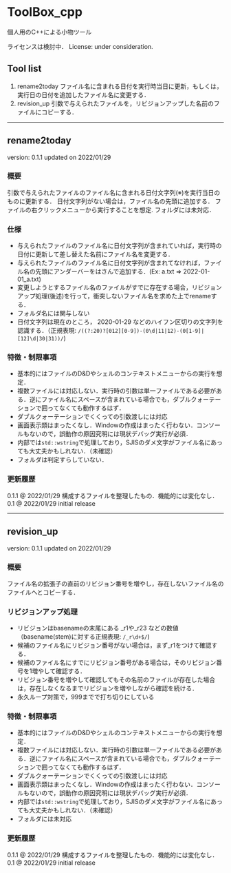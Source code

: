 # ToolBox_cpp

個人用のC++による小物ツール

ライセンスは検討中．
License: under consideration.

## Tool list

1. rename2today
    ファイル名に含まれる日付を実行時当日に更新，もしくは，実行日の日付を追加したファイル名に変更する．
1. revision_up
    引数で与えられたファイルを，リビジョンアップした名前のファイルにコピーする．

-----

## rename2today

version: 0.1.1
updated on 2022/01/29

### 概要

引数で与えられたファイルのファイル名に含まれる日付文字列(※)を実行当日のものに更新する．
日付文字列がない場合は，ファイル名の先頭に追加する．
ファイルの右クリックメニューから実行することを想定.
フォルダには未対応．

### 仕様

* 与えられたファイルのファイル名に日付文字列が含まれていれば，実行時の日付に更新して差し替えた名前にファイル名を変更する．
* 与えられたファイルのファイル名に日付文字列が含まれてなければ，ファイル名の先頭にアンダーバーをはさんで追加する．(Ex: a.txt => 2022-01-01_a.txt)
* 変更しようとするファイル名のファイルがすでに存在する場合，リビジョンアップ処理(後述)を行って，衝突しないファイル名を求めた上でrenameする．
* フォルダ名には関与しない
* 日付文字列は現在のところ， 2020-01-29 などのハイフン区切りの文字列を認識する．（正規表現: `/((?:20)?[012][0-9])-(0\d|11|12)-(0[1-9]|[12]\d|30|31))/`)

### 特徴・制限事項

* 基本的にはファイルのD&Dやシェルのコンテキストメニューからの実行を想定．
* 複数ファイルには対応しない．実行時の引数は単一ファイルである必要がある．逆にファイル名にスペースが含まれている場合でも，ダブルクォーテーションで囲ってなくても動作するはず．
* ダブルクォーテーションでくくっての引数渡しには対応
* 画面表示類はまったくなし．Windowの作成はまったく行わない．コンソールもないので，誤動作の原因究明には現状デバッグ実行が必須．
* 内部では`std::wstring`で処理しており，SJISのダメ文字がファイル名にあっても大丈夫かもしれない．（未確認）
* フォルダは判定すらしていない．

### 更新履歴

0.1.1   @ 2022/01/29 構成するファイルを整理したもの．機能的には変化なし．
0.1     @ 2022/01/29 initial release

-----

## revision_up

version: 0.1.1
updated on 2022/01/29

### 概要

ファイル名の拡張子の直前のリビジョン番号を増やし，存在しないファイル名のファイルへとコピーする．

### リビジョンアップ処理

* リビジョンはbasenameの末尾にある _r1や_r23 などの数値 （basename(stem)に対する正規表現: `/_r\d+$/`)
* 候補のファイル名にリビジョン番号がない場合は，まず_r1をつけて確認する．
* 候補のファイル名にすでにリビジョン番号がある場合は，そのリビジョン番号を1増やして確認する．
* リビジョン番号を増やして確認してもその名前のファイルが存在した場合は，存在しなくなるまでリビジョンを増やしながら確認を続ける．
* 永久ループ対策で，999までで打ち切りにしている

### 特徴・制限事項

* 基本的にはファイルのD&Dやシェルのコンテキストメニューからの実行を想定．
* 複数ファイルには対応しない．実行時の引数は単一ファイルである必要がある．逆にファイル名にスペースが含まれている場合でも，ダブルクォーテーションで囲ってなくても動作するはず．
* ダブルクォーテーションでくくっての引数渡しには対応
* 画面表示類はまったくなし．Windowの作成はまったく行わない．コンソールもないので，誤動作の原因究明には現状デバッグ実行が必須．
* 内部では`std::wstring`で処理しており，SJISのダメ文字がファイル名にあっても大丈夫かもしれない．（未確認）
* フォルダには未対応

### 更新履歴

0.1.1   @ 2022/01/29 構成するファイルを整理したもの．機能的には変化なし．
0.1     @ 2022/01/29 initial release
